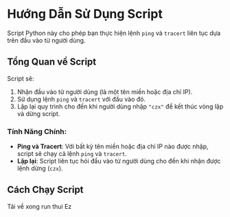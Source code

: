 # Hướng Dẫn Sử Dụng Script

Script Python này cho phép bạn thực hiện lệnh `ping` và `tracert` liên tục dựa trên đầu vào từ người dùng. 

## Tổng Quan về Script

Script sẽ:
1. Nhận đầu vào từ người dùng (là một tên miền hoặc địa chỉ IP).
2. Sử dụng lệnh `ping` và `tracert` với đầu vào đó.
3. Lặp lại quy trình cho đến khi người dùng nhập `"czx"` để kết thúc vòng lặp và dừng script.

### Tính Năng Chính:
- **Ping và Tracert**: Với bất kỳ tên miền hoặc địa chỉ IP nào được nhập, script sẽ chạy cả lệnh `ping` và `tracert`.
- **Lặp lại**: Script liên tục hỏi đầu vào từ người dùng cho đến khi nhận được lệnh dừng (`czx`).


## Cách Chạy Script
Tải về xong run thui
Ez
